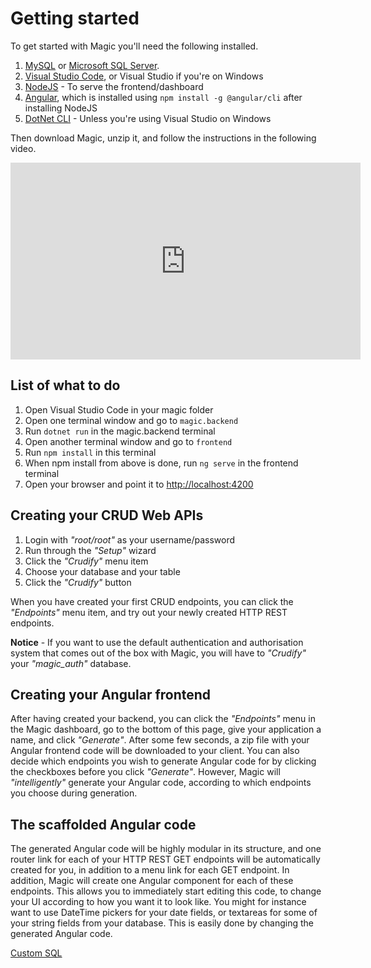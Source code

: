 # Getting started

To get started with Magic you'll need the following installed.

1. [MySQL](https://dev.mysql.com/downloads/mysql/) or [Microsoft SQL Server](https://www.microsoft.com/en-us/sql-server/sql-server-downloads).
2. [Visual Studio Code](https://code.visualstudio.com/download), or Visual Studio if you're on Windows
3. [NodeJS](https://nodejs.org/en/download/) - To serve the frontend/dashboard
4. [Angular](https://cli.angular.io), which is installed using `npm install -g @angular/cli` after installing NodeJS
5. [DotNet CLI](https://dotnet.microsoft.com/learn/dotnet/hello-world-tutorial/install) - Unless you're using Visual Studio on Windows

Then download Magic, unzip it, and follow the instructions in the following video.

<div style="margin-left: auto; margin-right: auto; width: 560px;">
<iframe width="560" height="315" src="https://www.youtube.com/embed/qPn5tfGfhR4" frameborder="0" allow="accelerometer; autoplay; encrypted-media; gyroscope; picture-in-picture" allowfullscreen></iframe>
</div>

## List of what to do

1. Open Visual Studio Code in your magic folder
2. Open one terminal window and go to `magic.backend`
3. Run `dotnet run` in the magic.backend terminal
4. Open another terminal window and go to `frontend`
5. Run `npm install` in this terminal
6. When npm install from above is done, run `ng serve` in the frontend terminal
7. Open your browser and point it to [http://localhost:4200](http://localhost:4200)

## Creating your CRUD Web APIs

1. Login with _"root/root"_ as your username/password
2. Run through the _"Setup"_ wizard
3. Click the _"Crudify"_ menu item
4. Choose your database and your table
5. Click the _"Crudify"_ button

When you have created your first CRUD endpoints, you can click the _"Endpoints"_ menu item, and try out your
newly created HTTP REST endpoints.

**Notice** - If you want to use the default authentication and authorisation system that comes out of the
box with Magic, you will have to _"Crudify"_ your _"magic\_auth"_ database.

## Creating your Angular frontend

After having created your backend, you can click the _"Endpoints"_ menu in the Magic dashboard, go to the
bottom of this page, give your application a name, and click _"Generate"_. After some few seconds, a zip file
with your Angular frontend code will be downloaded to your client. You can also decide which endpoints you
wish to generate Angular code for by clicking the checkboxes before you click _"Generate"_. However, Magic
will _"intelligently"_ generate your Angular code, according to which endpoints you choose during generation.

## The scaffolded Angular code

The generated Angular code will be highly modular in its structure, and one router link for each of your
HTTP REST GET endpoints will be automatically created for you, in addition to a menu link for each GET endpoint.
In addition, Magic will create one Angular component for each of these endpoints. This allows you to immediately
start editing this code, to change your UI according to how you want it to look like. You might for instance
want to use DateTime pickers for your date fields, or textareas for some of your string fields from your database.
This is easily done by changing the generated Angular code.

[Custom SQL](/custom-sql)

